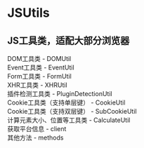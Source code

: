 # JSUtils
## JS工具类，适配大部分浏览器
DOM工具类 - DOMUtil <br/>
Event工具类 - EventUtil <br/>
Form工具类 - FormUtil <br/>
XHR工具类 - XHRUtil <br/>
插件检测工具类 - PluginDetectionUtil <br/>
Cookie工具类（支持单层键） - CookieUtil <br/>
Cookie工具类（支持双层键） - SubCookieUtil <br/>
计算元素大小、位置等工具类 - CalculateUtil <br/>
获取平台信息 - client <br/>
其他方法 - methods <br/>
